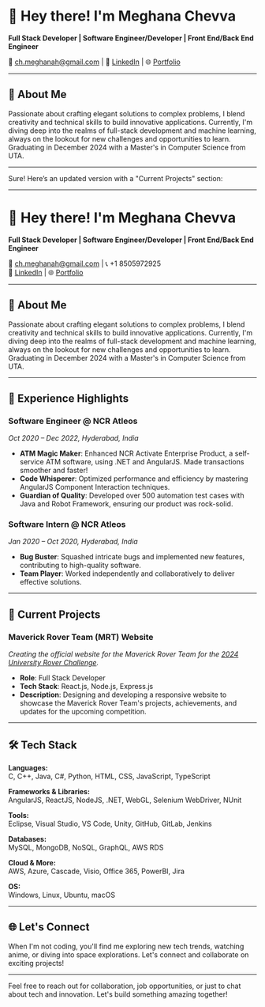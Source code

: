 # 👋 Hey there! I'm Meghana Chevva

**Full Stack Developer | Software Engineer/Developer | Front End/Back End Engineer**

📧 [ch.meghanah@gmail.com](mailto:ch.meghanah@gmail.com) | 🔗 [LinkedIn](https://www.linkedin.com/in/meghanachevva) | 🌐 [Portfolio](https://www.meghanachevva.com)

---

## 🚀 About Me

Passionate about crafting elegant solutions to complex problems, I blend creativity and technical skills to build innovative applications. Currently, I'm diving deep into the realms of full-stack development and machine learning, always on the lookout for new challenges and opportunities to learn. Graduating in December 2024 with a Master's in Computer Science from UTA.

---
Sure! Here’s an updated version with a "Current Projects" section:

---

# 👋 Hey there! I'm Meghana Chevva

**Full Stack Developer | Software Engineer/Developer | Front End/Back End Engineer**

📧 [ch.meghanah@gmail.com](mailto:ch.meghanah@gmail.com) | 📞 +1 8505972925  
🔗 [LinkedIn](https://www.linkedin.com/in/meghanachevva) | 🌐 [Portfolio](https://www.meghanachevva.com)

---

## 🚀 About Me

Passionate about crafting elegant solutions to complex problems, I blend creativity and technical skills to build innovative applications. Currently, I'm diving deep into the realms of full-stack development and machine learning, always on the lookout for new challenges and opportunities to learn. Graduating in December 2024 with a Master's in Computer Science from UTA.

---

## 💼 Experience Highlights

### Software Engineer @ NCR Atleos
*Oct 2020 – Dec 2022, Hyderabad, India*

- **ATM Magic Maker**: Enhanced NCR Activate Enterprise Product, a self-service ATM software, using .NET and AngularJS. Made transactions smoother and faster!
- **Code Whisperer**: Optimized performance and efficiency by mastering AngularJS Component Interaction techniques.
- **Guardian of Quality**: Developed over 500 automation test cases with Java and Robot Framework, ensuring our product was rock-solid.

### Software Intern @ NCR Atleos
*Jan 2020 – Oct 2020, Hyderabad, India*

- **Bug Buster**: Squashed intricate bugs and implemented new features, contributing to high-quality software.
- **Team Player**: Worked independently and collaboratively to deliver effective solutions.

---

## 🔧 Current Projects

### Maverick Rover Team (MRT) Website
*Creating the official website for the Maverick Rover Team for the [2024 University Rover Challenge](https://urc.marssociety.org/).*

- **Role**: Full Stack Developer
- **Tech Stack**: React.js, Node.js, Express.js
- **Description**: Designing and developing a responsive website to showcase the Maverick Rover Team's projects, achievements, and updates for the upcoming competition.

---

## 🛠 Tech Stack

**Languages:**  
C, C++, Java, C#, Python, HTML, CSS, JavaScript, TypeScript

**Frameworks & Libraries:**  
AngularJS, ReactJS, NodeJS, .NET, WebGL, Selenium WebDriver, NUnit

**Tools:**  
Eclipse, Visual Studio, VS Code, Unity, GitHub, GitLab, Jenkins

**Databases:**  
MySQL, MongoDB, NoSQL, GraphQL, AWS RDS

**Cloud & More:**  
AWS, Azure, Cascade, Visio, Office 365, PowerBI, Jira

**OS:**  
Windows, Linux, Ubuntu, macOS

---

## 🌐 Let's Connect

When I'm not coding, you'll find me exploring new tech trends, watching anime, or diving into space explorations. Let's connect and collaborate on exciting projects!

---

Feel free to reach out for collaboration, job opportunities, or just to chat about tech and innovation. Let's build something amazing together!
